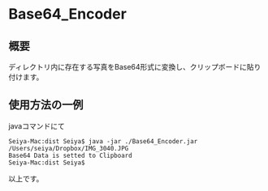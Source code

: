 # Base64_Encoder

## 概要
ディレクトリ内に存在する写真をBase64形式に変換し、クリップボードに貼り付けます。

## 使用方法の一例
javaコマンドにて
```
Seiya-Mac:dist Seiya$ java -jar ./Base64_Encoder.jar /Users/seiya/Dropbox/IMG_3040.JPG 
Base64 Data is setted to Clipboard
Seiya-Mac:dist Seiya$ 
```

以上です。
